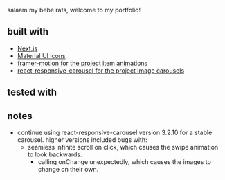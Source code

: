 salaam my bebe rats, welcome to my portfolio!

## built with
- [Next.js](https://nextjs.org/)
- [Material UI icons](https://mui.com/material-ui/material-icons/)
- [framer-motion for the project item animations](https://www.npmjs.com/package/framer-motion)
- [react-responsive-carousel for the project image carousels](https://www.npmjs.com/package/react-responsive-carousel)

## tested with

## notes
- continue using react-responsive-carousel version 3.2.10 for a stable carousel. higher versions included bugs with:
  - seamless infinite scroll on click, which causes the swipe animation to look backwards.
	- calling onChange unexpectedly, which causes the images to change on their own.

